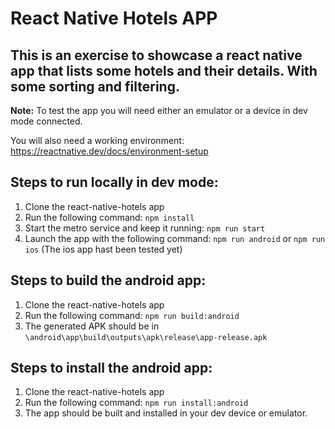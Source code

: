 # React Native Hotels APP

## This is an exercise to showcase a react native app that lists some hotels and their details. With some sorting and filtering.

**Note:** To test the app you will need either an emulator or a device in dev mode connected.

You will also need a working environment: https://reactnative.dev/docs/environment-setup

## Steps to run locally in dev mode:

1. Clone the react-native-hotels app
2. Run the following command:
   `npm install`
3. Start the metro service and keep it running:
   `npm run start`
4. Launch the app with the following command:
   `npm run android` or `npm run ios` (The ios app hast been tested yet)

## Steps to build the android app:

1. Clone the react-native-hotels app
2. Run the following command:
   `npm run build:android`
3. The generated APK should be in `\android\app\build\outputs\apk\release\app-release.apk`

## Steps to install the android app:

1. Clone the react-native-hotels app
2. Run the following command:
   `npm run install:android`
3. The app should be built and installed in your dev device or emulator.

